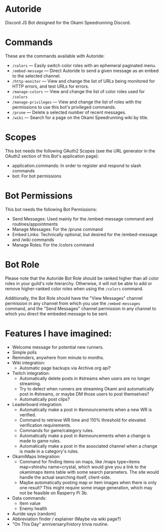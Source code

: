 # Autoride
Discord JS Bot designed for the Okami Speedrunning Discord.

# Commands
These are the commands available with Autoride:
- `/colors` — Easily switch color roles with an ephemeral paginated menu.
- `/embed-message` — Direct Autoride to send a given message as an embed to the
selected channel.
- `/http-monitor` — View and change the list of URLs being monitored for HTTP
errors, and test URLs for errors.
- `/manage-colors` — View and change the list of color roles used for `/colors`
- `/manage-privileges` — View and change the list of roles with the permissions
to use this bot's privileged commands.
- `/prune` — Delete a selected number of recent messages.
- `/wiki` — Search for a page on the Okami Speedrunning wiki by title.


# Scopes
This bot needs the following OAuth2 Scopes (see the URL generator in the OAuth2
section of this Bot's application page):
- application.commands: In order to register and respond to slash commands
- bot: For bot permissions

# Bot Permissions
This bot needs the following Bot Permissions:
- Send Messages: Used mainly for the /embed-message command and
routines/appointments
- Manage Messages: For the /prune command
- Embed Links: Technically optional, but desired for the /embed-message and
/wiki commands
- Manage Roles: For the /colors command

# Bot Role
Please note that the Autoride Bot Role should be ranked higher than all color
roles in your guild's role hierarchy. Otherwise, it will not be able to add or
remove higher-ranked color roles when using the `/colors` command.

Additionally, the Bot Role should have the "View Messages" channel permission in
any channel from which you use the `/embed-messages` command, and the "Send
Messages" channel permission in any channel to which you direct the embeded
message to be sent.

# Features I have imagined:
- Welcome message for potential new runners.
- Simple polls
- Reminders, anywhere from minute to months.
- Wiki integration:
    - Automatic page backups via Archive.org api?
- Twitch integration:
    - Automatically delete posts in #streams when users are no longer streaming.
    - Try to detect when runners are streaming Okami and automatically post in #streams, or maybe DM those users to post themselves?
    - Automatically post clips?
- Leaderboard integration:
    - Automatically make a post in #announcements when a new WR is verified.
    - Command to retrieve WR time and 110% threshold for elevated verification requirements.
    - Commands for game/category rules.
    - Automatically make a post in #announcements when a change is made to game rules.
    - Automatically make a post in the associated channel when a change is made in a category's rules.
- OkamiMaps Integration:
    - Command for finding items on maps, like /maps type=items map=shinshu name=crystal, which would give you a link to the okamimaps items table with some search parameters. The site would handle the actual searching itself, client-side.
    - Maybe automatically posting map or item images when there is only one result? This might require some image generation, which may not be feasible on Rasperry Pi 3b.
- Data commands:
    - Item value
    - Enemy health
- Auride says (random)
- Abbreviation finder / explainer (Maybe via wiki page?)
- "On This Day" anniversary/history trivia routine.